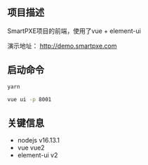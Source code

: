 
## 项目描述
SmartPXE项目的前端，使用了vue + element-ui

演示地址： http://demo.smartpxe.com


## 启动命令

```bash
yarn

vue ui -p 8001

```

## 关键信息

- nodejs v16.13.1
- vue vue2
- element-ui v2